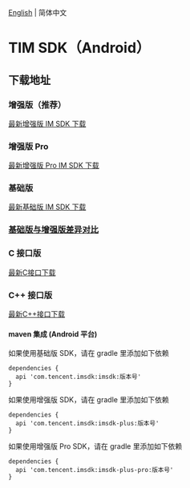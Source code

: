 [English](./README.md) | 简体中文

# TIM SDK（Android）

## 下载地址

### 增强版（推荐）
[最新增强版 IM SDK 下载](https://im.sdk.qcloud.com/download/plus/7.0.3754/imsdk-plus-7.0.3754.aar) 

### 增强版 Pro
[最新增强版 Pro IM SDK 下载](https://im.sdk.qcloud.com/download/plus/7.0.3754/imsdk-plus-pro-7.0.3754.aar) 

### 基础版
[最新基础版 IM SDK 下载](https://im.sdk.qcloud.com/download/standard/5.1.66/imsdk-5.1.66.aar)

### [基础版与增强版差异对比](https://github.com/tencentyun/TIMSDK#%E5%9F%BA%E7%A1%80%E7%89%88%E4%B8%8E%E5%A2%9E%E5%BC%BA%E7%89%88%E5%B7%AE%E5%BC%82%E5%AF%B9%E6%AF%94)

### C 接口版
[最新C接口下载](https://im.sdk.qcloud.com/download/plus/7.0.3754/cross_platform/ImSDK_Android_C_7.0.3754.zip)

### C++ 接口版
[最新C++接口下载](https://im.sdk.qcloud.com/download/plus/7.0.3754/cross_platform/ImSDK_Android_CPP_7.0.3754.zip)

#### maven 集成 (Android 平台)
 如果使用基础版 SDK，请在 gradle 里添加如下依赖
 ```
 dependencies {
   api 'com.tencent.imsdk:imsdk:版本号'
 }
 ```
 如果使用增强版 SDK，请在 gradle 里添加如下依赖
 ```
 dependencies {
   api 'com.tencent.imsdk:imsdk-plus:版本号'
 }
 ```
 
  如果使用增强版 Pro SDK，请在 gradle 里添加如下依赖
 ```
 dependencies {
   api 'com.tencent.imsdk:imsdk-plus-pro:版本号'
 }
 ```
